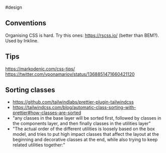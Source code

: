 #design

## Conventions

Organising CSS is hard.
Try this ones: https://rscss.io/ (better than BEM?). Used by Inkline.

## Tips

https://markodenic.com/css-tips/
https://twitter.com/vponamariov/status/1368851471660421120


## Sorting classes

- https://github.com/tailwindlabs/prettier-plugin-tailwindcss
- https://tailwindcss.com/blog/automatic-class-sorting-with-prettier#how-classes-are-sorted
- "any classes in the base layer will be sorted first, followed by classes in the components layer, and then finally classes in the utilities layer"
- "The actual order of the different utilities is loosely based on the box model, and tries to put high impact classes that affect the layout at the beginning and decorative classes at the end, while also trying to keep related utilities together:"